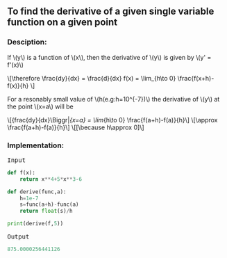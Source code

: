 <script type="text/javascript" src="https://cdnjs.cloudflare.com/ajax/libs/mathjax/2.7.0/MathJax.js?config=TeX-AMS_CHTML"></script>


## To find the derivative of a given single variable function on a given point


### Desciption:

If \\(y\\) is a function of \\(x\\), then the derivative of \\(y\\) is given by \\(y' = f'(x)\\)

\\[\therefore \frac{dy}{dx} = \frac{d}{dx} f(x) = \lim_{h\to 0} \frac{f(x+h)-f(x)}{h} \\]

For a resonably small value of \\(h(e.g:h=10^{-7})\\) the derivative of \\(y\\) at the point \\(x=a\\) will be

\\[{frac{dy}{dx}\Biggr|_{x=a} = \lim_{h\to 0} \frac{f(a+h)-f(a)}{h}\\]
\\[\approx \frac{f(a+h)-f(a)}{h}\\]
\\[[\because h\approx 0]\\]
### Implementation:

<kbd>Input</kbd>

```python
def f(x):
    return x**4+5*x**3-6

def derive(func,a):
    h=1e-7
    s=func(a+h)-func(a)
    return float(s)/h

print(derive(f,5))
```

<kbd>Output</kbd>

```python
875.0000256441126
```
